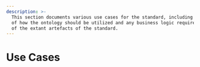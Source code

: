 ```yaml
---
description: >-
  This section documents various use cases for the standard, including details
  of how the ontology should be utilized and any business logic required outside
  of the extant artefacts of the standard.
---
```


# Use Cases

